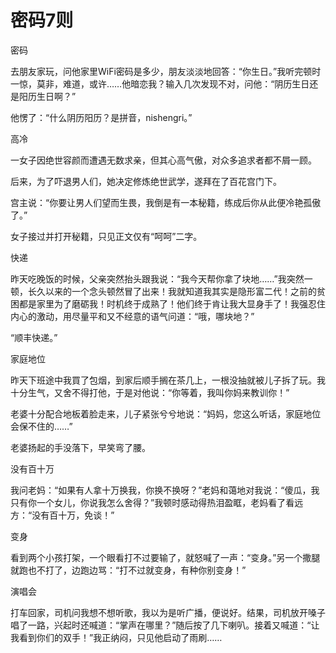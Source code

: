 # 密码7则

密码 

去朋友家玩，问他家里WiFi密码是多少，朋友淡淡地回答：“你生日。”我听完顿时一惊，莫非，难道，或许……他暗恋我？输入几次发现不对，问他：“阴历生日还是阳历生日啊？” 

他愣了：“什么阴历阳历？是拼音，nishengri。” 

高冷 

一女子因绝世容颜而遭遇无数求亲，但其心高气傲，对众多追求者都不屑一顾。 

后来，为了吓退男人们，她决定修炼绝世武学，遂拜在了百花宫门下。 

宫主说：“你要让男人们望而生畏，我倒是有一本秘籍，练成后你从此便冷艳孤傲了。” 

女子接过并打开秘籍，只见正文仅有“呵呵”二字。 

快递 

昨天吃晚饭的时候，父亲突然抬头跟我说：“我今天帮你拿了块地……”我突然一顿，长久以来的一个念头顿然冒了出来！我就知道我其实是隐形富二代！之前的贫困都是家里为了磨砺我！时机终于成熟了！他们终于肯让我大显身手了！我强忍住内心的激动，用尽量平和又不经意的语气问道：“哦，哪块地？” 

“顺丰快递。” 

家庭地位 

昨天下班途中我買了包烟，到家后顺手搁在茶几上，一根没抽就被儿子拆了玩。我十分生气，又舍不得打他，于是对他说：“你等着，我叫你妈来教训你！” 

老婆十分配合地板着脸走来，儿子紧张兮兮地说：“妈妈，您这么听话，家庭地位会保不住的……” 

老婆扬起的手没落下，早笑弯了腰。 

没有百十万 

我问老妈：“如果有人拿十万换我，你换不换呀？”老妈和蔼地对我说：“傻瓜，我只有你一个女儿，你说我怎么舍得？”我顿时感动得热泪盈眶，老妈看了看远方：“没有百十万，免谈！” 

变身 

看到两个小孩打架，一个眼看打不过要输了，就怒喊了一声：“变身。”另一个撒腿就跑也不打了，边跑边骂：“打不过就变身，有种你别变身！” 

演唱会 

打车回家，司机问我想不想听歌，我以为是听广播，便说好。结果，司机放开嗓子唱了一路，兴起时还喊道：“掌声在哪里？”随后按了几下喇叭。接着又喊道：“让我看到你们的双手！”我正纳闷，只见他启动了雨刷……